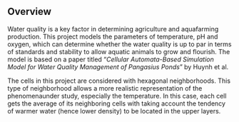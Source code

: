 ## Overview
Water quality is a key factor in determining agriculture and aquafarming production.
This project models the parameters of temperature, pH and oxygen, which can determine whether the water quality is up to par in terms of standards and stability to allow aquatic animals to grow and flourish. 
The model is based on a paper titled “*Cellular Automata-Based Simulation Model for Water Quality Management of Pangasius Ponds*” by Huynh et al.

The cells in this project are considered with hexagonal neighborhoods.
This type of neighborhood allows a more realistic representation of the phenomenaunder study, especially the temperature. 
In this case, each cell gets the average of its neighboring cells with taking account the tendency of warmer water (hence lower density) to be located in the upper layers.
